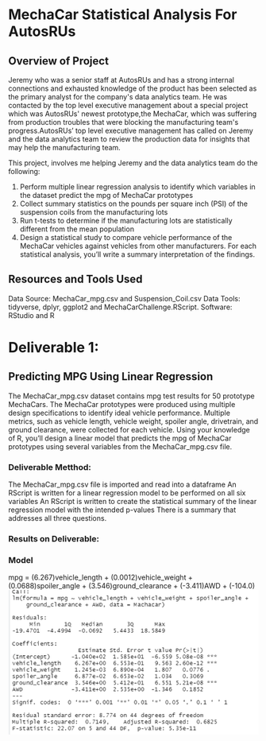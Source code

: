 # MechaCar Statistical Analysis For AutosRUs

## Overview of Project

Jeremy who was a senior staff at AutosRUs and has a strong internal connections and exhausted knowledge of the product has been selected as the primary analyst for the company's data analytics team. He was contacted by the top level executive management about a special project which was AutosRUs' newest prototype,the MechaCar, which was suffering from production troubles that were blocking the manufacturing team's progress.AutosRUs’ top level executive management has called on Jeremy and the data analytics team to review the production data for insights that may help the manufacturing team.

This project, involves me helping Jeremy and the data analytics team do the following:

1. Perform multiple linear regression analysis to identify which variables in the dataset predict the mpg of MechaCar prototypes
2. Collect summary statistics on the pounds per square inch (PSI) of the suspension coils from the manufacturing lots
3. Run t-tests to determine if the manufacturing lots are statistically different from the mean population
4. Design a statistical study to compare vehicle performance of the MechaCar vehicles against vehicles from other manufacturers. For each statistical analysis, you’ll write a summary interpretation of the findings.

## Resources and Tools Used

Data Source: MechaCar_mpg.csv and Suspension_Coil.csv
Data Tools: tidyverse, dplyr, ggplot2 and MechaCarChallenge.RScript.
Software: RStudio and R

# Deliverable 1:

## Predicting MPG Using Linear Regression

The MechaCar_mpg.csv dataset contains mpg test results for 50 prototype MechaCars. The MechaCar prototypes were produced using multiple design specifications to identify ideal vehicle performance. Multiple metrics, such as vehicle length, vehicle weight, spoiler angle, drivetrain, and ground clearance, were collected for each vehicle. Using your knowledge of R, you’ll design a linear model that predicts the mpg of MechaCar prototypes using several variables from the MechaCar_mpg.csv file.

### Deliverable Metthod:

The MechaCar_mpg.csv file is imported and read into a dataframe
An RScript is written for a linear regression model to be performed on all six variables
An RScript is written to create the statistical summary of the linear regression model with the intended p-values
There is a summary that addresses all three questions.

### Results on Deliverable:

### Model

mpg = (6.267)vehicle_length + (0.0012)vehicle_weight + (0.0688)spoiler_angle + (3.546)ground_clearance + (-3.411)AWD + (-104.0)
![mechacar_mpg](https://github.com/femiimam001/MechaCar_Statistical_Analysis/blob/main/mechacar_mpg.PNG)
